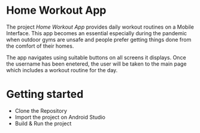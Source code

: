 # Home Workout App 
The project *Home Workout App* provides daily workout routines on a Mobile Interface.
This app becomes an essential especially during the pandemic when outdoor gyms are unsafe and people prefer getting things done from the comfort of their homes.  

The app navigates using suitable buttons on all screens it displays. 
Once the username has been enetered, the user will be taken to the main page which includes a workout routine for the day.

# Getting started
  * Clone the Repository 
  * Import the project on Android Studio 
  * Build & Run the project  

